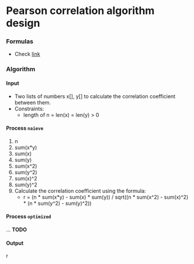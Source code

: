 # Pearson correlation algorithm design
### Formulas
- Check [link](https://www.statisticshowto.com/probability-and-statistics/correlation-coefficient-formula/)

### Algorithm
#### Input
- Two lists of numbers x[], y[] to calculate the correlation coefficient between them.
- Constraints:
  - length of n = len(x) = len(y) > 0

#### Process `naieve`
1. n
2. sum(x*y)
3. sum(x) 
4. sum(y)
5. sum(x^2)
6. sum(y^2)
7. sum(x)^2
8. sum(y)^2
9. Calculate the correlation coefficient using the formula:
      - r = (n * sum(x*y) - sum(x) * sum(y)) / sqrt((n * sum(x^2) - sum(x)^2) * (n * sum(y^2) - sum(y)^2))

#### Process `optimized`
... **TODO**

#### Output
r